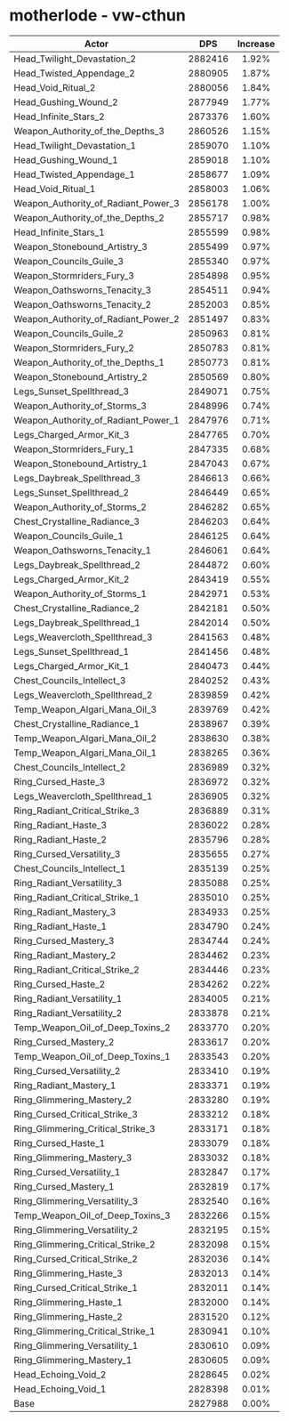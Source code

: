 # motherlode - vw-cthun
| Actor | DPS | Increase |
|---|:---:|:---:|
|Head_Twilight_Devastation_2|2882416|1.92%|
|Head_Twisted_Appendage_2|2880905|1.87%|
|Head_Void_Ritual_2|2880056|1.84%|
|Head_Gushing_Wound_2|2877949|1.77%|
|Head_Infinite_Stars_2|2873376|1.60%|
|Weapon_Authority_of_the_Depths_3|2860526|1.15%|
|Head_Twilight_Devastation_1|2859070|1.10%|
|Head_Gushing_Wound_1|2859018|1.10%|
|Head_Twisted_Appendage_1|2858677|1.09%|
|Head_Void_Ritual_1|2858003|1.06%|
|Weapon_Authority_of_Radiant_Power_3|2856178|1.00%|
|Weapon_Authority_of_the_Depths_2|2855717|0.98%|
|Head_Infinite_Stars_1|2855599|0.98%|
|Weapon_Stonebound_Artistry_3|2855499|0.97%|
|Weapon_Councils_Guile_3|2855340|0.97%|
|Weapon_Stormriders_Fury_3|2854898|0.95%|
|Weapon_Oathsworns_Tenacity_3|2854511|0.94%|
|Weapon_Oathsworns_Tenacity_2|2852003|0.85%|
|Weapon_Authority_of_Radiant_Power_2|2851497|0.83%|
|Weapon_Councils_Guile_2|2850963|0.81%|
|Weapon_Stormriders_Fury_2|2850783|0.81%|
|Weapon_Authority_of_the_Depths_1|2850773|0.81%|
|Weapon_Stonebound_Artistry_2|2850569|0.80%|
|Legs_Sunset_Spellthread_3|2849071|0.75%|
|Weapon_Authority_of_Storms_3|2848996|0.74%|
|Weapon_Authority_of_Radiant_Power_1|2847976|0.71%|
|Legs_Charged_Armor_Kit_3|2847765|0.70%|
|Weapon_Stormriders_Fury_1|2847335|0.68%|
|Weapon_Stonebound_Artistry_1|2847043|0.67%|
|Legs_Daybreak_Spellthread_3|2846613|0.66%|
|Legs_Sunset_Spellthread_2|2846449|0.65%|
|Weapon_Authority_of_Storms_2|2846282|0.65%|
|Chest_Crystalline_Radiance_3|2846203|0.64%|
|Weapon_Councils_Guile_1|2846125|0.64%|
|Weapon_Oathsworns_Tenacity_1|2846061|0.64%|
|Legs_Daybreak_Spellthread_2|2844872|0.60%|
|Legs_Charged_Armor_Kit_2|2843419|0.55%|
|Weapon_Authority_of_Storms_1|2842971|0.53%|
|Chest_Crystalline_Radiance_2|2842181|0.50%|
|Legs_Daybreak_Spellthread_1|2842014|0.50%|
|Legs_Weavercloth_Spellthread_3|2841563|0.48%|
|Legs_Sunset_Spellthread_1|2841456|0.48%|
|Legs_Charged_Armor_Kit_1|2840473|0.44%|
|Chest_Councils_Intellect_3|2840252|0.43%|
|Legs_Weavercloth_Spellthread_2|2839859|0.42%|
|Temp_Weapon_Algari_Mana_Oil_3|2839769|0.42%|
|Chest_Crystalline_Radiance_1|2838967|0.39%|
|Temp_Weapon_Algari_Mana_Oil_2|2838630|0.38%|
|Temp_Weapon_Algari_Mana_Oil_1|2838265|0.36%|
|Chest_Councils_Intellect_2|2836989|0.32%|
|Ring_Cursed_Haste_3|2836972|0.32%|
|Legs_Weavercloth_Spellthread_1|2836905|0.32%|
|Ring_Radiant_Critical_Strike_3|2836889|0.31%|
|Ring_Radiant_Haste_3|2836022|0.28%|
|Ring_Radiant_Haste_2|2835796|0.28%|
|Ring_Cursed_Versatility_3|2835655|0.27%|
|Chest_Councils_Intellect_1|2835139|0.25%|
|Ring_Radiant_Versatility_3|2835088|0.25%|
|Ring_Radiant_Critical_Strike_1|2835010|0.25%|
|Ring_Radiant_Mastery_3|2834933|0.25%|
|Ring_Radiant_Haste_1|2834790|0.24%|
|Ring_Cursed_Mastery_3|2834744|0.24%|
|Ring_Radiant_Mastery_2|2834462|0.23%|
|Ring_Radiant_Critical_Strike_2|2834446|0.23%|
|Ring_Cursed_Haste_2|2834262|0.22%|
|Ring_Radiant_Versatility_1|2834005|0.21%|
|Ring_Radiant_Versatility_2|2833878|0.21%|
|Temp_Weapon_Oil_of_Deep_Toxins_2|2833770|0.20%|
|Ring_Cursed_Mastery_2|2833617|0.20%|
|Temp_Weapon_Oil_of_Deep_Toxins_1|2833543|0.20%|
|Ring_Cursed_Versatility_2|2833410|0.19%|
|Ring_Radiant_Mastery_1|2833371|0.19%|
|Ring_Glimmering_Mastery_2|2833280|0.19%|
|Ring_Cursed_Critical_Strike_3|2833212|0.18%|
|Ring_Glimmering_Critical_Strike_3|2833171|0.18%|
|Ring_Cursed_Haste_1|2833079|0.18%|
|Ring_Glimmering_Mastery_3|2833032|0.18%|
|Ring_Cursed_Versatility_1|2832847|0.17%|
|Ring_Cursed_Mastery_1|2832819|0.17%|
|Ring_Glimmering_Versatility_3|2832540|0.16%|
|Temp_Weapon_Oil_of_Deep_Toxins_3|2832266|0.15%|
|Ring_Glimmering_Versatility_2|2832195|0.15%|
|Ring_Glimmering_Critical_Strike_2|2832098|0.15%|
|Ring_Cursed_Critical_Strike_2|2832036|0.14%|
|Ring_Glimmering_Haste_3|2832013|0.14%|
|Ring_Cursed_Critical_Strike_1|2832011|0.14%|
|Ring_Glimmering_Haste_1|2832000|0.14%|
|Ring_Glimmering_Haste_2|2831520|0.12%|
|Ring_Glimmering_Critical_Strike_1|2830941|0.10%|
|Ring_Glimmering_Versatility_1|2830610|0.09%|
|Ring_Glimmering_Mastery_1|2830605|0.09%|
|Head_Echoing_Void_2|2828645|0.02%|
|Head_Echoing_Void_1|2828398|0.01%|
|Base|2827988|0.00%|
